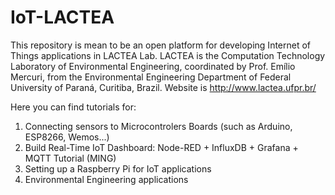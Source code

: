 # IoT-LACTEA

This repository is mean to be an open platform for developing Internet of Things applications in LACTEA Lab.
LACTEA is the Computation Technology Laboratory of Environmental Engineering, coordinated by Prof. Emílio Mercuri, from the Environmental Engineering Department of Federal University of Paraná, Curitiba, Brazil. Website is http://www.lactea.ufpr.br/

Here you can find tutorials for:

1. Connecting sensors to Microcontrolers Boards (such as Arduino, ESP8266, Wemos...)
2. Build Real-Time IoT Dashboard: Node-RED + InfluxDB + Grafana + MQTT Tutorial (MING)
3. Setting up a Raspberry Pi for IoT applications
4. Environmental Engineering applications
